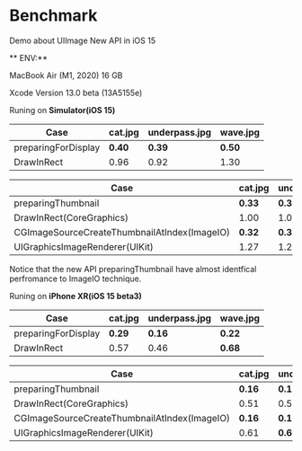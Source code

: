 # Benchmark
Demo about UIImage New API in iOS 15



** ENV:**

MacBook Air (M1, 2020) 16 GB

Xcode Version 13.0 beta (13A5155e) 



Runing on **Simulator(iOS 15)**

| Case                | **cat.jpg** | underpass.jpg | wave.jpg |
| ------------------- | :---------- | ------------- | -------- |
| preparingForDisplay | **0.40**    | **0.39**      | **0.50** |
| DrawInRect          | 0.96        | 0.92          | 1.30     |



| Case                                         | **cat.jpg** | underpass.jpg | wave.jpg |
| -------------------------------------------- | ----------- | ------------- | -------- |
| preparingThumbnail                           | **0.33**    | **0.32**      | **0.59** |
| DrawInRect(CoreGraphics)                     | 1.00        | 1.00          | 1.41     |
| CGImageSourceCreateThumbnailAtIndex(ImageIO) | **0.32**    | **0.32**      | **0.57** |
| UIGraphicsImageRenderer(UIKit)               | 1.27        | 1.29          | 1.72     |



Notice that the new API preparingThumbnail have almost identfical perfromance to ImageIO technique.



Runing on **iPhone XR(iOS 15 beta3)**

| Case                | **cat.jpg** | underpass.jpg | wave.jpg |
| ------------------- | :---------- | ------------- | -------- |
| preparingForDisplay | **0.29**    | **0.16**      | **0.22** |
| DrawInRect          | 0.57        | 0.46          | **0.68** |



| Case                                         | **cat.jpg** | underpass.jpg | wave.jpg |
| -------------------------------------------- | ----------- | ------------- | -------- |
| preparingThumbnail                           | **0.16**    | **0.16**      | **0.30** |
| DrawInRect(CoreGraphics)                     | 0.51        | 0.50          | 0.73     |
| CGImageSourceCreateThumbnailAtIndex(ImageIO) | **0.16**    | **0.16**      | 0.30     |
| UIGraphicsImageRenderer(UIKit)               | 0.61        | **0.64**      | 0.83     |

